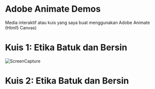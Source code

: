 # Adobe Animate Demos
Media interaktif atau kuis yang saya buat menggunakan Adobe Animate (Html5 Canvas)

# Kuis 1: Etika Batuk dan Bersin
![ScreenCapture](https://user-images.githubusercontent.com/55121946/211489906-a2313262-b00b-4ef2-8436-4e7823268066.PNG)

# Kuis 2: Etika Batuk dan Bersin

